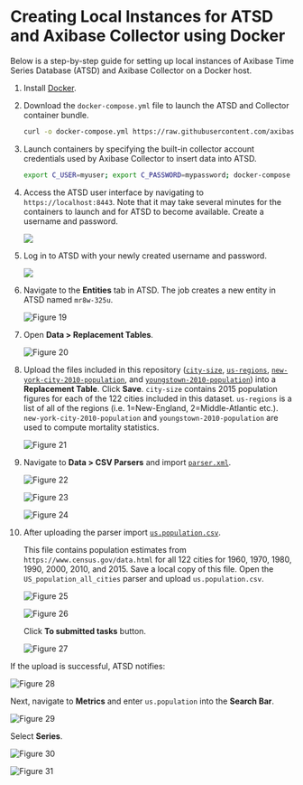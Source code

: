 # Creating Local Instances for ATSD and Axibase Collector using Docker

Below is a step-by-step guide for setting up local instances of Axibase Time Series Database (ATSD) and Axibase Collector on a Docker host.

1. Install [Docker](https://docs.docker.com/engine/installation/linux/ubuntulinux/).

2. Download the `docker-compose.yml` file to launch the ATSD and Collector container bundle.

   ```sh
   curl -o docker-compose.yml https://raw.githubusercontent.com/axibase/atsd-use-cases/master/research/us-mortality/resources/docker-compose.yml
   ```

3. Launch containers by specifying the built-in collector account credentials used by Axibase Collector to insert data into ATSD.

   ```sh
   export C_USER=myuser; export C_PASSWORD=mypassword; docker-compose pull && docker-compose up -d
   ```

4. Access the ATSD user interface by navigating to `https://localhost:8443`. Note that it may take several minutes for the containers to launch and for ATSD to become
   available. Create a username and password.

   ![](./images/Figure11.png)

5. Log in to ATSD with your newly created username and password.

    ![](./images/Figure12.png)

6. Navigate to the **Entities** tab in ATSD. The job creates a new entity in ATSD named `mr8w-325u`.

   ![Figure 19](./images/Figure19.png)

7. Open **Data > Replacement Tables**.

   ![Figure 20](./images/Figure20.png)

8. Upload the files included in this repository ([`city-size`](./resources/city-size.txt), [`us-regions`](./resources/us-regions.txt),
   [`new-york-city-2010-population`](./resources/new-york-city-2010-population.txt), and [`youngstown-2010-population`](./resources/youngstown-2010-population.txt))
   into a **Replacement Table**. Click **Save**. `city-size` contains 2015 population figures for each of the 122 cities included in this dataset. `us-regions` is a list of all of the regions
   (i.e. 1=New-England, 2=Middle-Atlantic etc.). `new-york-city-2010-population` and `youngstown-2010-population` are used to compute mortality statistics.

   ![Figure 21](./images/Figure21.png)

9. Navigate to **Data > CSV Parsers** and import [`parser.xml`](./resources/parser.xml).

   ![Figure 22](./images/Figure22.png)

   ![Figure 23](./images/Figure23.png)

   ![Figure 24](./images/Figure24.png)

10. After uploading the parser import [`us.population.csv`](./resources/us.population.csv).

    This file contains population estimates from `https://www.census.gov/data.html` for all 122 cities for 1960, 1970, 1980, 1990, 2000, 2010,
    and 2015. Save a local copy of this file. Open the `US_population_all_cities` parser and upload `us.population.csv`.

    ![Figure 25](./images/Figure25.png)

    ![Figure 26](./images/Figure26.png)

    Click **To submitted tasks** button.

    ![Figure 27](./images/Figure27.png)

   If the upload is successful, ATSD notifies:

   ![Figure 28](./images/Figure28.png)

Next, navigate to **Metrics** and enter `us.population` into the **Search Bar**.

   ![Figure 29](./images/Figure29.png)

   Select **Series**.

   ![Figure 30](./images/Figure30.png)

   ![Figure 31](./images/Figure31.png)